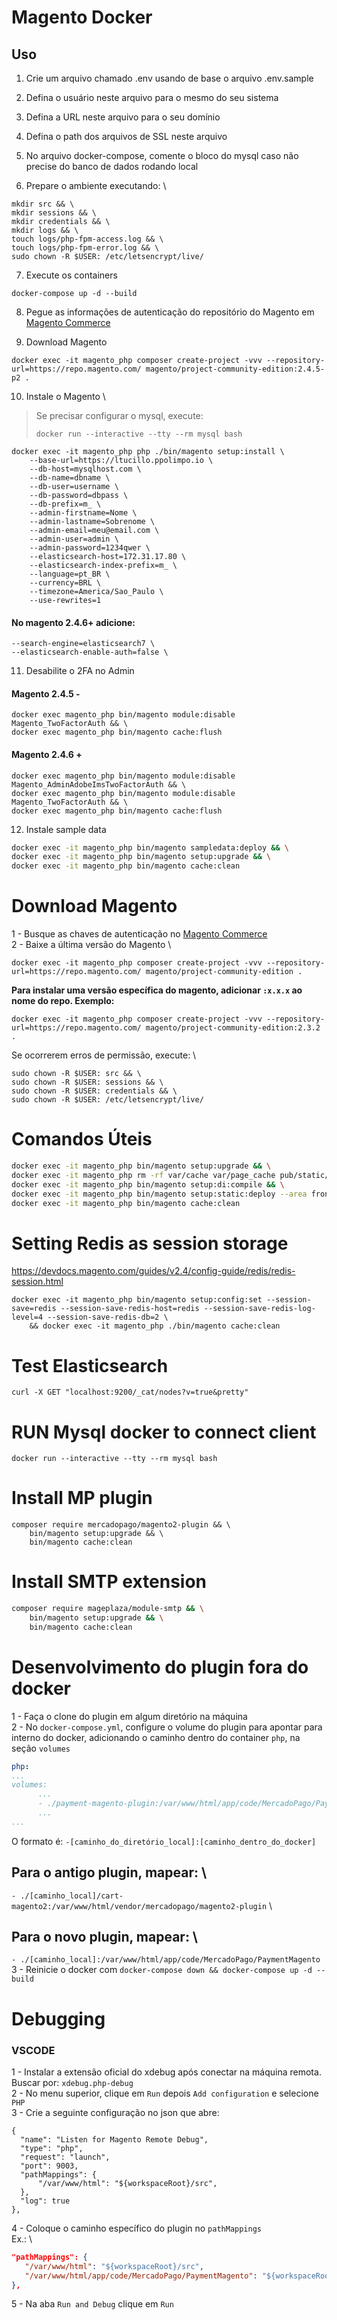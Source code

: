 # Magento Docker

## Uso

1. Crie um arquivo chamado .env usando de base o arquivo .env.sample  

2. Defina o usuário neste arquivo para o mesmo do seu sistema

3. Defina a URL neste arquivo para o seu domínio

4. Defina o path dos arquivos de SSL neste arquivo

5. No arquivo docker-compose, comente o bloco do mysql caso não precise do banco de dados rodando local

6. Prepare o ambiente executando: \
```
mkdir src && \
mkdir sessions && \
mkdir credentials && \
mkdir logs && \
touch logs/php-fpm-access.log && \
touch logs/php-fpm-error.log && \
sudo chown -R $USER: /etc/letsencrypt/live/
```

7. Execute os containers
```
docker-compose up -d --build
```

8. Pegue as informações de autenticação do repositório do Magento em [Magento Commerce](https://marketplace.magento.com/customer/accessKeys/)

9. Download Magento
```
docker exec -it magento_php composer create-project -vvv --repository-url=https://repo.magento.com/ magento/project-community-edition:2.4.5-p2 .
```

10. Instale o Magento \
> Se precisar configurar o mysql, execute:
> ```
> docker run --interactive --tty --rm mysql bash
> ```

```
docker exec -it magento_php php ./bin/magento setup:install \
    --base-url=https://ltucillo.ppolimpo.io \
    --db-host=mysqlhost.com \
    --db-name=dbname \
    --db-user=username \
    --db-password=dbpass \
    --db-prefix=m_ \
    --admin-firstname=Nome \
    --admin-lastname=Sobrenome \
    --admin-email=meu@email.com \
    --admin-user=admin \
    --admin-password=1234qwer \
    --elasticsearch-host=172.31.17.80 \
    --elasticsearch-index-prefix=m_ \
    --language=pt_BR \
    --currency=BRL \
    --timezone=America/Sao_Paulo \
    --use-rewrites=1
```
#### No magento 2.4.6+ adicione:
```
--search-engine=elasticsearch7 \
--elasticsearch-enable-auth=false \
```

11. Desabilite o 2FA no Admin
#### Magento 2.4.5 -
```
docker exec magento_php bin/magento module:disable Magento_TwoFactorAuth && \
docker exec magento_php bin/magento cache:flush
```
#### Magento 2.4.6 +
```
docker exec magento_php bin/magento module:disable Magento_AdminAdobeImsTwoFactorAuth && \
docker exec magento_php bin/magento module:disable Magento_TwoFactorAuth && \
docker exec magento_php bin/magento cache:flush
```

12. Instale sample data
```bash
docker exec -it magento_php bin/magento sampledata:deploy && \
docker exec -it magento_php bin/magento setup:upgrade && \
docker exec -it magento_php bin/magento cache:clean
```

# Download Magento
1 - Busque as chaves de autenticação no [Magento Commerce](https://marketplace.magento.com/customer/accessKeys/) \
2 - Baixe a última versão do Magento \
```
docker exec -it magento_php composer create-project -vvv --repository-url=https://repo.magento.com/ magento/project-community-edition .
```
__Para instalar uma versão específica do magento, adicionar `:x.x.x` ao nome do repo. Exemplo:__
```
docker exec -it magento_php composer create-project -vvv --repository-url=https://repo.magento.com/ magento/project-community-edition:2.3.2 .
```
Se ocorrerem erros de permissão, execute: \
```
sudo chown -R $USER: src && \
sudo chown -R $USER: sessions && \
sudo chown -R $USER: credentials && \
sudo chown -R $USER: /etc/letsencrypt/live/
```

# Comandos Úteis
```bash
docker exec -it magento_php bin/magento setup:upgrade && \
docker exec -it magento_php rm -rf var/cache var/page_cache pub/static/frontend && \
docker exec -it magento_php bin/magento setup:di:compile && \
docker exec -it magento_php bin/magento setup:static:deploy --area frontend -f -j16 && \
docker exec -it magento_php bin/magento cache:clean
```

# Setting Redis as session storage
https://devdocs.magento.com/guides/v2.4/config-guide/redis/redis-session.html
```
docker exec -it magento_php bin/magento setup:config:set --session-save=redis --session-save-redis-host=redis --session-save-redis-log-level=4 --session-save-redis-db=2 \
    && docker exec -it magento_php ./bin/magento cache:clean
```

# Test Elasticsearch
```
curl -X GET "localhost:9200/_cat/nodes?v=true&pretty"
```

# RUN Mysql docker to connect client
```
docker run --interactive --tty --rm mysql bash
```

# Install MP plugin
```
composer require mercadopago/magento2-plugin && \
    bin/magento setup:upgrade && \
    bin/magento cache:clean
```

# Install SMTP extension
```bash
composer require mageplaza/module-smtp && \
    bin/magento setup:upgrade && \
    bin/magento cache:clean
```

# Desenvolvimento do plugin fora do docker
1 - Faça o clone do plugin em algum diretório na máquina \
2 - No `docker-compose.yml`, configure o volume do plugin para apontar para interno do docker, adicionando o caminho dentro do container `php`, na seção `volumes`
```yml
php:
...
volumes:
      ...
      - ./payment-magento-plugin:/var/www/html/app/code/MercadoPago/PaymentMagento
      ...
...
```
O formato é: `-[caminho_do_diretório_local]:[caminho_dentro_do_docker]`
## Para o antigo plugin, mapear: \
`- ./[caminho_local]/cart-magento2:/var/www/html/vendor/mercadopago/magento2-plugin` \ 
## Para o novo plugin, mapear: \
`- ./[caminho_local]:/var/www/html/app/code/MercadoPago/PaymentMagento`
3 - Reinicie o docker com `docker-compose down && docker-compose up -d --build`

# Debugging
### VSCODE
1 - Instalar a extensão oficial do xdebug após conectar na máquina remota. Buscar por: `xdebug.php-debug`\
2 - No menu superior, clique em `Run` depois `Add configuration` e selecione `PHP`\
3 - Crie a seguinte configuração no json que abre:
```
{
  "name": "Listen for Magento Remote Debug",
  "type": "php",
  "request": "launch",
  "port": 9003,
  "pathMappings": {
      "/var/www/html": "${workspaceRoot}/src",
  },
  "log": true
},
```
4 - Coloque o caminho específico do plugin no `pathMappings` \
   Ex.: \
   ```json
   "pathMappings": {
      "/var/www/html": "${workspaceRoot}/src",
      "/var/www/html/app/code/MercadoPago/PaymentMagento": "${workspaceRoot}/payment-magento-plugin"
   },
   ```
5 - Na aba `Run and Debug` clique em `Run`
